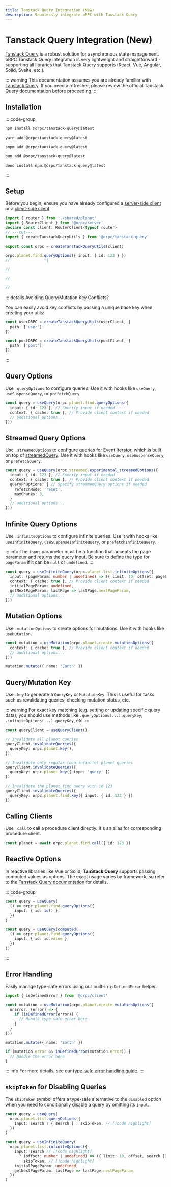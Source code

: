 ```yaml
---
title: Tanstack Query Integration (New)
description: Seamlessly integrate oRPC with Tanstack Query
---
```


# Tanstack Query Integration (New)

[Tanstack Query](https://tanstack.com/query/latest) is a robust solution for asynchronous state management. oRPC Tanstack Query integration is very lightweight and straightforward - supporting all libraries that Tanstack Query supports (React, Vue, Angular, Solid, Svelte, etc.).

::: warning
This documentation assumes you are already familiar with [Tanstack Query](https://tanstack.com/query/latest). If you need a refresher, please review the official Tanstack Query documentation before proceeding.
:::

## Installation

::: code-group

```sh [npm]
npm install @orpc/tanstack-query@latest
```

```sh [yarn]
yarn add @orpc/tanstack-query@latest
```

```sh [pnpm]
pnpm add @orpc/tanstack-query@latest
```

```sh [bun]
bun add @orpc/tanstack-query@latest
```

```sh [deno]
deno install npm:@orpc/tanstack-query@latest
```

:::

## Setup

Before you begin, ensure you have already configured a [server-side client](/docs/client/server-side) or a [client-side client](/docs/client/client-side).

```ts twoslash
import { router } from './shared/planet'
import { RouterClient } from '@orpc/server'
declare const client: RouterClient<typeof router>
// ---cut---
import { createTanstackQueryUtils } from '@orpc/tanstack-query'

export const orpc = createTanstackQueryUtils(client)

orpc.planet.find.queryOptions({ input: { id: 123 } })
//               ^|

//

//

//
```

::: details Avoiding Query/Mutation Key Conflicts?

You can easily avoid key conflicts by passing a unique base key when creating your utils:

```ts
const userORPC = createTanstackQueryUtils(userClient, {
  path: ['user']
})

const postORPC = createTanstackQueryUtils(postClient, {
  path: ['post']
})
```

:::

## Query Options

Use `.queryOptions` to configure queries. Use it with hooks like `useQuery`, `useSuspenseQuery`, or `prefetchQuery`.

```ts
const query = useQuery(orpc.planet.find.queryOptions({
  input: { id: 123 }, // Specify input if needed
  context: { cache: true }, // Provide client context if needed
  // additional options...
}))
```

## Streamed Query Options

Use `.streamedOptions` to configure queries for [Event Iterator](/docs/event-iterator), which is built on top of [streamedQuery](https://tanstack.com/query/latest/docs/reference/streamedQuery). Use it with hooks like `useQuery`, `useSuspenseQuery`, or `prefetchQuery`.

```ts
const query = useQuery(orpc.streamed.experimental_streamedOptions({
  input: { id: 123 }, // Specify input if needed
  context: { cache: true }, // Provide client context if needed
  queryFnOptions: { // Specify streamedQuery options if needed
    refetchMode: 'reset',
    maxChunks: 3,
  }
  // additional options...
}))
```

## Infinite Query Options

Use `.infiniteOptions` to configure infinite queries. Use it with hooks like `useInfiniteQuery`, `useSuspenseInfiniteQuery`, or `prefetchInfiniteQuery`.

::: info
The `input` parameter must be a function that accepts the page parameter and returns the query input. Be sure to define the type for `pageParam` if it can be `null` or `undefined`.
:::

```ts
const query = useInfiniteQuery(orpc.planet.list.infiniteOptions({
  input: (pageParam: number | undefined) => ({ limit: 10, offset: pageParam }),
  context: { cache: true }, // Provide client context if needed
  initialPageParam: undefined,
  getNextPageParam: lastPage => lastPage.nextPageParam,
  // additional options...
}))
```

## Mutation Options

Use `.mutationOptions` to create options for mutations. Use it with hooks like `useMutation`.

```ts
const mutation = useMutation(orpc.planet.create.mutationOptions({
  context: { cache: true }, // Provide client context if needed
  // additional options...
}))

mutation.mutate({ name: 'Earth' })
```

## Query/Mutation Key

Use `.key` to generate a `QueryKey` or `MutationKey`. This is useful for tasks such as revalidating queries, checking mutation status, etc.

::: warning
For exact key matching (e.g. setting or updating specific query data), you should use methods like `.queryOptions(...).queryKey`, `.infiniteOptions(...).queryKey`, etc.
:::

```ts
const queryClient = useQueryClient()

// Invalidate all planet queries
queryClient.invalidateQueries({
  queryKey: orpc.planet.key(),
})

// Invalidate only regular (non-infinite) planet queries
queryClient.invalidateQueries({
  queryKey: orpc.planet.key({ type: 'query' })
})

// Invalidate the planet find query with id 123
queryClient.invalidateQueries({
  queryKey: orpc.planet.find.key({ input: { id: 123 } })
})
```

## Calling Clients

Use `.call` to call a procedure client directly. It's an alias for corresponding procedure client.

```ts
const planet = await orpc.planet.find.call({ id: 123 })
```

## Reactive Options

In reactive libraries like Vue or Solid, **TanStack Query** supports passing computed values as options. The exact usage varies by framework, so refer to the [Tanstack Query documentation](https://tanstack.com/query/latest/docs/guides/reactive-options) for details.

::: code-group

```ts [Options as Function]
const query = useQuery(
  () => orpc.planet.find.queryOptions({
    input: { id: id() },
  })
)
```

```ts [Computed Options]
const query = useQuery(computed(
  () => orpc.planet.find.queryOptions({
    input: { id: id.value },
  })
))
```

:::

## Error Handling

Easily manage type-safe errors using our built-in `isDefinedError` helper.

```ts
import { isDefinedError } from '@orpc/client'

const mutation = useMutation(orpc.planet.create.mutationOptions({
  onError: (error) => {
    if (isDefinedError(error)) {
      // Handle type-safe error here
    }
  }
}))

mutation.mutate({ name: 'Earth' })

if (mutation.error && isDefinedError(mutation.error)) {
  // Handle the error here
}
```

::: info
For more details, see our [type-safe error handling guide](/docs/error-handling#type‐safe-error-handling).
:::

## `skipToken` for Disabling Queries

The `skipToken` symbol offers a type-safe alternative to the `disabled` option when you need to conditionally disable a query by omitting its `input`.

```ts
const query = useQuery(
  orpc.planet.list.queryOptions({
    input: search ? { search } : skipToken, // [!code highlight]
  })
)

const query = useInfiniteQuery(
  orpc.planet.list.infiniteOptions({
    input: search // [!code highlight]
      ? (offset: number | undefined) => ({ limit: 10, offset, search }) // [!code highlight]
      : skipToken, // [!code highlight]
    initialPageParam: undefined,
    getNextPageParam: lastPage => lastPage.nextPageParam,
  })
)
```
